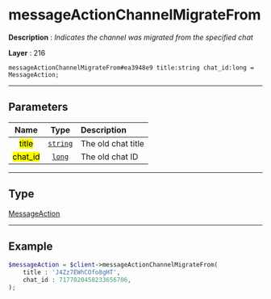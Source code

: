 # messageActionChannelMigrateFrom

**Description** : *Indicates the channel was migrated from the specified chat*

**Layer** : 216

```tl
messageActionChannelMigrateFrom#ea3948e9 title:string chat_id:long = MessageAction;
```

---

## Parameters

| Name | Type | Description |
| :---: | :---: | :--- |
| <mark>title</mark> | [`string`](type/string) | The old chat title |
| <mark>chat_id</mark> | [`long`](type/long) | The old chat ID |

---

## Type

[MessageAction](type/MessageAction)

---

## Example

```php
$messageAction = $client->messageActionChannelMigrateFrom(
	title : 'J4Zz7EWhCOfo8gHT',
	chat_id : 7177020458233656706,
);
```
